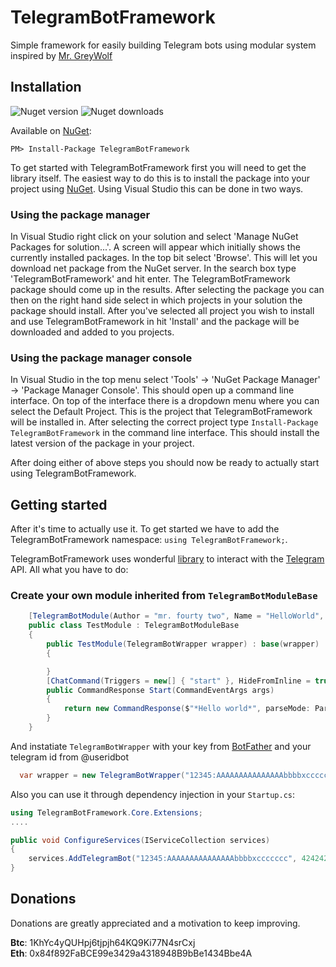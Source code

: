 # TelegramBotFramework
Simple framework for easily building Telegram bots using modular system inspired by [Mr. GreyWolf](https://github.com/GreyWolfDev/CSChatBot)
## Installation
![Nuget version](https://img.shields.io/nuget/v/TelegramBotFramework.svg) ![Nuget downloads](https://img.shields.io/nuget/dt/TelegramBotFramework.svg)

Available on [NuGet](https://www.nuget.org/packages/TelegramBotFramework/):
```
PM> Install-Package TelegramBotFramework
```
To get started with TelegramBotFramework first you will need to get the library itself. The easiest way to do this is to install the package into your project using [NuGet](https://www.nuget.org/packages/TelegramBotFramework/). Using Visual Studio this can be done in two ways.

### Using the package manager
In Visual Studio right click on your solution and select 'Manage NuGet Packages for solution...'. A screen will appear which initially shows the currently installed packages. In the top bit select 'Browse'. This will let you download net package from the NuGet server. In the search box type 'TelegramBotFramework' and hit enter. The TelegramBotFramework package should come up in the results. After selecting the package you can then on the right hand side select in which projects in your solution the package should install. After you've selected all project you wish to install and use TelegramBotFramework in hit 'Install' and the package will be downloaded and added to you projects.

### Using the package manager console
In Visual Studio in the top menu select 'Tools' -> 'NuGet Package Manager' -> 'Package Manager Console'. This should open up a command line interface. On top of the interface there is a dropdown menu where you can select the Default Project. This is the project that TelegramBotFramework will be installed in. After selecting the correct project type  `Install-Package TelegramBotFramework`  in the command line interface. This should install the latest version of the package in your project.

After doing either of above steps you should now be ready to actually start using TelegramBotFramework.

## Getting started
After  it's time to actually use it. To get started we have to add the TelegramBotFramework namespace:  `using TelegramBotFramework;`.

TelegramBotFramework uses wonderful [library](https://github.com/TelegramBots/Telegram.Bot) to  interact with the [Telegram](https://telegram.org) API. 
All what you have to do:
### Create your own module inherited from `TelegramBotModuleBase`
````C#
    [TelegramBotModule(Author = "mr. fourty two", Name = "HelloWorld", Version = "1.0")]
    public class TestModule : TelegramBotModuleBase
    {
        public TestModule(TelegramBotWrapper wrapper) : base(wrapper)
        {

        }    
        [ChatCommand(Triggers = new[] { "start" }, HideFromInline = true, DontSearchInline = true)]
        public CommandResponse Start(CommandEventArgs args)
        {
            return new CommandResponse($"*Hello world*", parseMode: ParseMode.Markdown);
        }
    }
````
And instatiate `TelegramBotWrapper` with your key from [BotFather](tg://@BotFather) and your telegram id from @useridbot
````C#
  var wrapper = new TelegramBotWrapper("12345:AAAAAAAAAAAAAAAbbbbxccccccc", 424242, "NewBotConfigAlias");
````
Also you can use it through dependency injection in your `Startup.cs`:
````C#
using TelegramBotFramework.Core.Extensions;
....

public void ConfigureServices(IServiceCollection services)
{
    services.AddTelegramBot("12345:AAAAAAAAAAAAAAAbbbbxccccccc", 424242, "NewBotConfigAlias");
}
````

## Donations
Donations are greatly appreciated and a motivation to keep improving.

**Btc**:  1KhYc4yQUHpj6tjpjh64KQ9Ki77N4srCxj  
**Eth**:  0x84f892FaBCE99e3429a4318948B9bBe1434Bbe4A 
